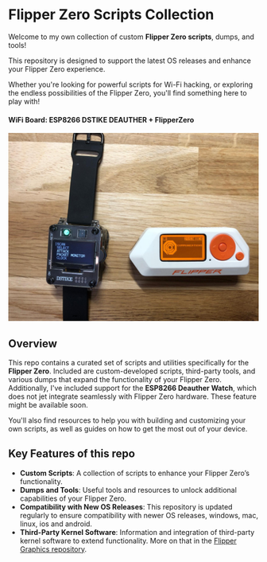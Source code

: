 # Flipper Zero Scripts Collection

Welcome to my own collection of custom **Flipper Zero scripts**, dumps, and tools! </p>
This repository is designed to support the latest OS releases and enhance your Flipper Zero experience. </p>
Whether you're looking for powerful scripts for Wi-Fi hacking, or exploring the endless possibilities of the Flipper Zero, you'll find something here to play with!

#### WiFi Board: ESP8266 DSTIKE DEAUTHER + FlipperZero
<img src=".assets/MySetup.jpg" style="width:95">

## Overview

This repo contains a curated set of scripts and utilities specifically for the **Flipper Zero**. Included are custom-developed scripts, third-party tools, and various dumps that expand the functionality of your Flipper Zero. Additionally, I've included support for the **ESP8266 Deauther Watch**, which does not jet integrate seamlessly with Flipper Zero hardware. These feature might be available soon. 

You'll also find resources to help you with building and customizing your own scripts, as well as guides on how to get the most out of your device.

## Key Features of this repo

- **Custom Scripts**: A collection of scripts to enhance your Flipper Zero’s functionality.
- **Dumps and Tools**: Useful tools and resources to unlock additional capabilities of your Flipper Zero.
- **Compatibility with New OS Releases**: This repository is updated regularly to ensure compatibility with newer OS releases, windows, mac, linux, ios and android.
- **Third-Party Kernel Software**: Information and integration of third-party kernel software to extend functionality. More on that in the [Flipper Graphics repository](https://github.com/Kuronons/FZ_graphics).

